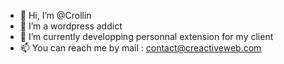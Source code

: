 - 👋 Hi, I’m @Crollin
- 👀 I’m a wordpress addict
- 🌱 I’m currently developping personnal extension for my client
- 📫 You can reach me by mail : contact@creactiveweb.com


